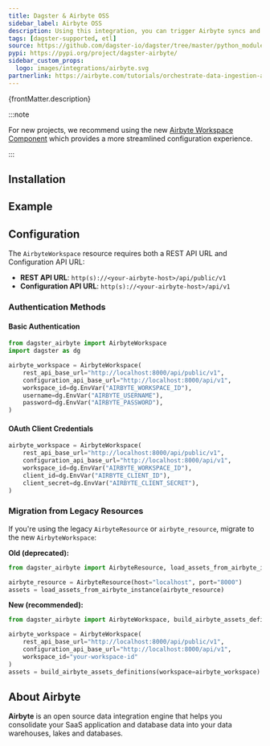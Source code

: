 ```yaml
---
title: Dagster & Airbyte OSS
sidebar_label: Airbyte OSS
description: Using this integration, you can trigger Airbyte syncs and orchestrate your Airbyte connections from within Dagster, making it easy to chain an Airbyte sync with upstream or downstream steps in your workflow.
tags: [dagster-supported, etl]
source: https://github.com/dagster-io/dagster/tree/master/python_modules/libraries/dagster-airbyte
pypi: https://pypi.org/project/dagster-airbyte/
sidebar_custom_props:
  logo: images/integrations/airbyte.svg
partnerlink: https://airbyte.com/tutorials/orchestrate-data-ingestion-and-transformation-pipelines
---
```


<p>{frontMatter.description}</p>

:::note

For new projects, we recommend using the new [Airbyte Workspace Component](/integrations/libraries/airbyte/airbyte-component) which provides a more streamlined configuration experience.

:::

## Installation

<PackageInstallInstructions packageName="dagster-airbyte" />

## Example

<CodeExample path="docs_snippets/docs_snippets/integrations/airbyte.py" language="python" />

## Configuration

The `AirbyteWorkspace` resource requires both a REST API URL and Configuration API URL:

- **REST API URL**: `http(s)://<your-airbyte-host>/api/public/v1`
- **Configuration API URL**: `http(s)://<your-airbyte-host>/api/v1`

### Authentication Methods

#### Basic Authentication

```python
from dagster_airbyte import AirbyteWorkspace
import dagster as dg

airbyte_workspace = AirbyteWorkspace(
    rest_api_base_url="http://localhost:8000/api/public/v1",
    configuration_api_base_url="http://localhost:8000/api/v1", 
    workspace_id=dg.EnvVar("AIRBYTE_WORKSPACE_ID"),
    username=dg.EnvVar("AIRBYTE_USERNAME"),
    password=dg.EnvVar("AIRBYTE_PASSWORD"),
)
```

#### OAuth Client Credentials

```python
airbyte_workspace = AirbyteWorkspace(
    rest_api_base_url="http://localhost:8000/api/public/v1",
    configuration_api_base_url="http://localhost:8000/api/v1",
    workspace_id=dg.EnvVar("AIRBYTE_WORKSPACE_ID"),
    client_id=dg.EnvVar("AIRBYTE_CLIENT_ID"),
    client_secret=dg.EnvVar("AIRBYTE_CLIENT_SECRET"),
)
```

### Migration from Legacy Resources

If you're using the legacy `AirbyteResource` or `airbyte_resource`, migrate to the new `AirbyteWorkspace`:

**Old (deprecated):**

```python
from dagster_airbyte import AirbyteResource, load_assets_from_airbyte_instance

airbyte_resource = AirbyteResource(host="localhost", port="8000")
assets = load_assets_from_airbyte_instance(airbyte_resource)
```

**New (recommended):**

```python
from dagster_airbyte import AirbyteWorkspace, build_airbyte_assets_definitions

airbyte_workspace = AirbyteWorkspace(
    rest_api_base_url="http://localhost:8000/api/public/v1",
    configuration_api_base_url="http://localhost:8000/api/v1",
    workspace_id="your-workspace-id"
)
assets = build_airbyte_assets_definitions(workspace=airbyte_workspace)
```

## About Airbyte

**Airbyte** is an open source data integration engine that helps you consolidate your SaaS application and database data into your data warehouses, lakes and databases.
